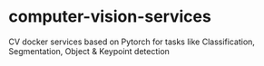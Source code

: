 # computer-vision-services
CV docker services based on Pytorch for tasks like Classification, Segmentation, Object &amp; Keypoint detection
